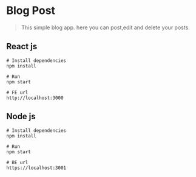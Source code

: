 # Blog Post

> This simple blog app. here you can post,edit and delete your posts.

## React js

```
# Install dependencies
npm install

# Run
npm start

# FE url
http://localhost:3000

```

## Node js


```
# Install dependencies
npm install

# Run
npm start

# BE url
https://localhost:3001
```
